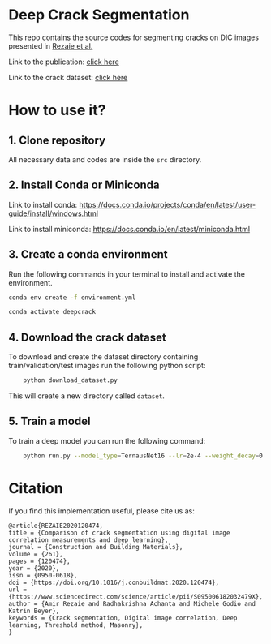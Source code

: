 # Deep Crack Segmentation

This repo contains the source codes for segmenting cracks on DIC images presented in [Rezaie et al.](https://doi.org/10.1016/j.conbuildmat.2020.120474)

Link to the publication: [click here](https://doi.org/10.1016/j.conbuildmat.2020.120474)

Link to the crack dataset: [click here](https://doi.org/10.5281/zenodo.4307686)


# How to use it?

## 1. Clone repository

All necessary data and codes are inside the ``src`` directory. 

## 2. Install Conda or Miniconda

Link to install conda: https://docs.conda.io/projects/conda/en/latest/user-guide/install/windows.html

Link to install miniconda: https://docs.conda.io/en/latest/miniconda.html

## 3. Create a conda environment 


Run the following commands in your terminal to install and activate the environment.

```bash
conda env create -f environment.yml
```

```bash
conda activate deepcrack
```

## 4. Download the crack dataset

To download and create the dataset directory containing train/validation/test images run the following python script:

```bash
    python download_dataset.py
```

This will create a new directory called ```dataset```. 


## 5. Train a model

To train a deep model you can run the following command:
```bash
    python run.py --model_type=TernausNet16 --lr=2e-4 --weight_decay=0 --num_epochs=100 --pretrained=1  --batch_size=1
```


# Citation

If you find this implementation useful, please cite us as:

```
@article{REZAIE2020120474,
title = {Comparison of crack segmentation using digital image correlation measurements and deep learning},
journal = {Construction and Building Materials},
volume = {261},
pages = {120474},
year = {2020},
issn = {0950-0618},
doi = {https://doi.org/10.1016/j.conbuildmat.2020.120474},
url = {https://www.sciencedirect.com/science/article/pii/S095006182032479X},
author = {Amir Rezaie and Radhakrishna Achanta and Michele Godio and Katrin Beyer},
keywords = {Crack segmentation, Digital image correlation, Deep learning, Threshold method, Masonry},
}
```

